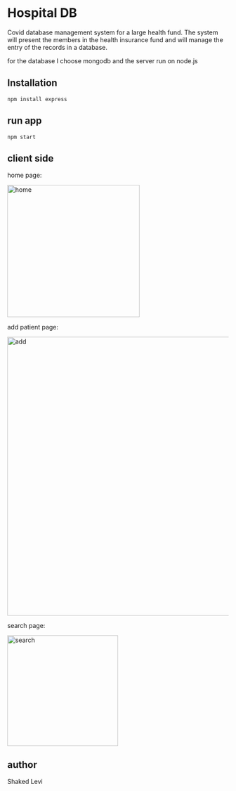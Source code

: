 # Hospital DB

Covid database management system for a large health fund.
The system will present the members in the health insurance fund and will manage the entry of the records in a database.

for the database I choose mongodb and the server run on node.js

## Installation

```npm install express```

## run app

```npm start```
## client side
home page:

<img width="301" alt="home" src="https://github.com/Shaked1/hospitalDB/assets/66208625/1b25d884-c0cd-4020-bda9-e725af9d43ad">

add patient page:

<img width="635" alt="add" src="https://github.com/Shaked1/hospitalDB/assets/66208625/9ebc3dcb-3860-4412-993d-fbc3fa0e4e0c">



search page:

<img width="252" alt="search" src="https://github.com/Shaked1/hospitalDB/assets/66208625/856b326d-c1d6-444e-b49b-e0f10c9fea37">



## author
Shaked Levi
